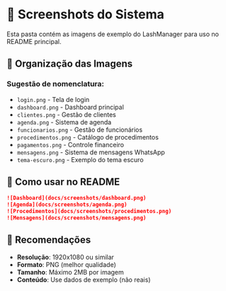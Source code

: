 # 📸 Screenshots do Sistema

Esta pasta contém as imagens de exemplo do LashManager para uso no README principal.

## 📁 Organização das Imagens

### Sugestão de nomenclatura:
- `login.png` - Tela de login
- `dashboard.png` - Dashboard principal
- `clientes.png` - Gestão de clientes
- `agenda.png` - Sistema de agenda
- `funcionarios.png` - Gestão de funcionários
- `procedimentos.png` - Catálogo de procedimentos
- `pagamentos.png` - Controle financeiro
- `mensagens.png` - Sistema de mensagens WhatsApp
- `tema-escuro.png` - Exemplo do tema escuro

## 🎯 Como usar no README

```markdown
![Dashboard](docs/screenshots/dashboard.png)
![Agenda](docs/screenshots/agenda.png)
![Procedimentos](docs/screenshots/procedimentos.png)
![Mensagens](docs/screenshots/mensagens.png)
```

## 📐 Recomendações

- **Resolução**: 1920x1080 ou similar
- **Formato**: PNG (melhor qualidade)
- **Tamanho**: Máximo 2MB por imagem
- **Conteúdo**: Use dados de exemplo (não reais)